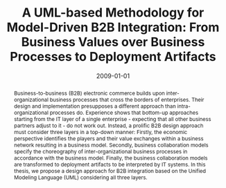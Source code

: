 ---
abstract: 'Business-to-business (B2B) electronic commerce builds upon inter-organizational
  business processes that cross the borders of enterprises. Their design and implementation
  presupposes a different approach than intra-organizational processes do. Experience
  shows that bottom-up approaches starting from the IT layer of a single enterprise
  - expecting that all other business partners adjust to it - do not work out. Instead,
  a prolific B2B design approach must consider three layers in a top-down manner:
  Firstly, the economic perspective identifies the players and their value exchanges
  within a business network resulting in a business model. Secondly, business collaboration
  models specify the choreography of inter-organizational business processes in accordance
  with the business model. Finally, the business collaboration models are transformed
  to deployment artifacts to be interpreted by IT systems. In this thesis, we propose
  a design approach for B2B integration based on the Unified Modeling Language (UML)
  considering all three layers.'
authors:
- Marco Zapletal
date: '2009-01-01'
featured: false
links:
- name: Publik
  url: https://publik.tuwien.ac.at/showentry.php?ID=176324&lang=2
publication_types:
- '7'
publishDate: '2009-01-01'
title: 'A UML-based Methodology for Model-Driven B2B Integration: From Business Values
  over Business Processes to Deployment Artifacts'
url_pdf: http://publik.tuwien.ac.at/files/PubDat_176324.pdf
---